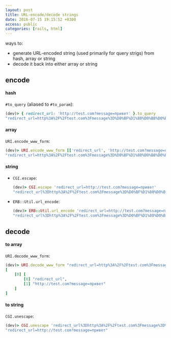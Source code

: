 ```yaml
---
layout: post
title: URL-encode/decode strings
date: 2016-07-15 19:15:52 +0300
access: public
categories: [rails, html]
---
```


ways to:

- generate URL-encoded string (used primarily for query strigs) from hash,
  array or string
- decode it back into either array or string

<!-- more -->

## encode

#### hash

`#to_query` (aliased to `#to_param`):

```ruby
(dev)> { redirect_url: 'http://test.com?message=привет' }.to_query
"redirect_url=http%3A%2F%2Ftest.com%3Fmessage%3D%D0%BF%D1%80%D0%B8%D0%B2%D0%B5%D1%82"
```

#### array

`URI.encode_www_form`:

```ruby
(dev)> URI.encode_www_form [['redirect_url', 'http://test.com?message=привет']]
"redirect_url=http%3A%2F%2Ftest.com%3Fmessage%3D%D0%BF%D1%80%D0%B8%D0%B2%D0%B5%D1%82"
```

#### string

- `CGI.escape`:

  ```ruby
  (dev)> CGI.escape 'redirect_url=http://test.com?message=привет'
  "redirect_url%3Dhttp%3A%2F%2Ftest.com%3Fmessage%3D%D0%BF%D1%80%D0%B8%D0%B2%D0%B5%D1%82"
  ```

- `ERB::Util.url_encode`:

  ```ruby
  (dev)> ERB::Util.url_encode 'redirect_url=http://test.com?message=привет'
  "redirect_url%3Dhttp%3A%2F%2Ftest.com%3Fmessage%3D%D0%BF%D1%80%D0%B8%D0%B2%D0%B5%D1%82"
  ```

## decode

#### to array

`URI.decode_www_form`:

```ruby
(dev)> URI.decode_www_form "redirect_url=http%3A%2F%2Ftest.com%3Fmessage%3D%D0%BF%D1%80%D0%B8%D0%B2%D0%B5%D1%82"
[
    [0] [
        [0] "redirect_url",
        [1] "http://test.com?message=привет"
    ]
]
```

#### to string

`CGI.unescape`:

```ruby
(dev)> CGI.unescape 'redirect_url%3Dhttp%3A%2F%2Ftest.com%3Fmessage%3D%D0%BF%D1%80%D0%B8%D0%B2%D0%B5%D1%82'
"redirect_url=http://test.com?message=привет"
```
